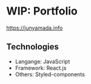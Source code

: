 #  WIP: Portfolio

https://junyamada.info

## Technologies
- Langange: JavaScript
- Framework: React.js
- Others: Styled-components